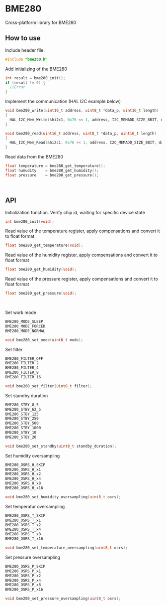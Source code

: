 # BME280
Cross-platform library for BME280

## How to use
Include header file:
```c
#include "bme280.h"
```
Add initializing of the BME280
```c
int result = bme280_init();
if (result != 0) {
  //Error
}
```

Implement the communication (HAL I2C example below)
```c
void bme280_write(uint16_t address, uint8_t *data_p, uint16_t length)
{
  HAL_I2C_Mem_Write(&hi2c1, 0x76 << 1, address, I2C_MEMADD_SIZE_8BIT, data_p, length, 100);
}

void bme280_read(uint16_t address, uint8_t *data_p, uint16_t length)
{
  HAL_I2C_Mem_Read(&hi2c1, 0x76 << 1, address, I2C_MEMADD_SIZE_8BIT, data_p, length, 100);
}
```

Read data from the BME280
```c
float temperature = bme280_get_temperature();
float humudity    = bme280_get_humidity();
float pressure    = bme280_get_pressure();
```
<br/>

## API
Initialization function. Verify chip id, waiting for specific device state
```c
int bme280_init(void);
```
Read value of the temperature register, apply compensations and convert it to float format 
```c
float bme280_get_temperature(void);
```
Read value of the humidity register, apply compensations and convert it to float format 
```c
float bme280_get_humidity(void);
```
Read value of the pressure register, apply compensations and convert it to float format 
```c
float bme280_get_pressure(void);
```

<br/>

Set work mode
```c
BME280_MODE_SLEEP
BME280_MODE_FORCED
BME280_MODE_NORMAL

void bme280_set_mode(uint8_t mode);
```

Set filter
```c
BME280_FILTER_OFF
BME280_FILTER_2
BME280_FILTER_4
BME280_FILTER_8
BME280_FILTER_16

void bme280_set_filter(uint8_t filter);
```

Set standby duration
```c
BME280_STBY_0_5
BME280_STBY_62_5
BME280_STBY_125
BME280_STBY_250
BME280_STBY_500
BME280_STBY_1000
BME280_STBY_10
BME280_STBY_20

void bme280_set_standby(uint8_t standby_duration);
```

Set humidity oversampling
```c
BME280_OSRS_H_SKIP
BME280_OSRS_H_x1
BME280_OSRS_H_x2
BME280_OSRS_H_x4
BME280_OSRS_H_x8
BME280_OSRS_H_x16

void bme280_set_humidity_oversampling(uint8_t osrs);
```

Set temperatur oversampling
```c
BME280_OSRS_T_SKIP
BME280_OSRS_T_x1
BME280_OSRS_T_x2
BME280_OSRS_T_x4
BME280_OSRS_T_x8
BME280_OSRS_T_x16

void bme280_set_temperature_oversampling(uint8_t osrs);
```

Set pressure oversampling
```c
BME280_OSRS_P_SKIP
BME280_OSRS_P_x1
BME280_OSRS_P_x2
BME280_OSRS_P_x4
BME280_OSRS_P_x8
BME280_OSRS_P_x16

void bme280_set_pressure_oversampling(uint8_t osrs);
```
